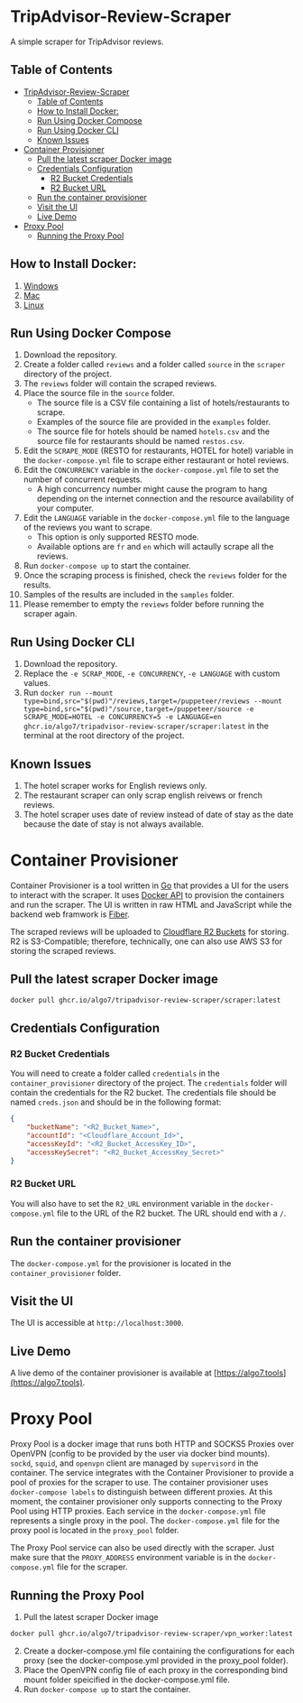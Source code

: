 # TripAdvisor-Review-Scraper
A simple scraper for TripAdvisor reviews.

## Table of Contents

- [TripAdvisor-Review-Scraper](#tripadvisor-review-scraper)
  - [Table of Contents](#table-of-contents)
  - [How to Install Docker:](#how-to-install-docker)
  - [Run Using Docker Compose](#run-using-docker-compose)
  - [Run Using Docker CLI](#run-using-docker-cli)
  - [Known Issues](#known-issues)
- [Container Provisioner](#container-provisioner)
  - [Pull the latest scraper Docker image](#pull-the-latest-scraper-docker-image)
  - [Credentials Configuration](#credentials-configuration)
    - [R2 Bucket Credentials](#r2-bucket-credentials)
    - [R2 Bucket URL](#r2-bucket-url)
  - [Run the container provisioner](#run-the-container-provisioner)
  - [Visit the UI](#visit-the-ui)
  - [Live Demo](#live-demo)
- [Proxy Pool](#proxy-pool)
  - [Running the Proxy Pool](#running-the-proxy-pool)

## How to Install Docker:
1. [Windows](https://docs.docker.com/desktop/windows/install/)
2. [Mac](https://docs.docker.com/desktop/mac/install/)
3. [Linux](https://docs.docker.com/engine/install/ubuntu/)

## Run Using Docker Compose
1. Download the repository.
2. Create a folder called `reviews` and a folder called `source` in the `scraper` directory of the project.
3. The `reviews` folder will contain the scraped reviews.
4. Place the source file in the `source` folder.
   - The source file is a CSV file containing a list of hotels/restaurants to scrape.
   - Examples of the source file are provided in the `examples` folder.
   - The source file for hotels should be named `hotels.csv` and the source file for restaurants should be named `restos.csv`.
5. Edit the `SCRAPE_MODE` (RESTO for restaurants, HOTEL for hotel) variable in the `docker-compose.yml` file to scrape either restaurant or hotel reviews.
6. Edit the `CONCURRENCY` variable in the `docker-compose.yml` file to set the number of concurrent requests.
   - A high concurrency number might cause the program to hang depending on the internet connection and the resource availability of your computer.
7. Edit the `LANGUAGE` variable in the `docker-compose.yml` file to the language of the reviews you want to scrape.
   - This option is only supported RESTO mode.
   - Available options are `fr` and `en` which will actaully scrape all the reviews.
8. Run `docker-compose up` to start the container.
9. Once the scraping process is finished, check the `reviews` folder for the results.
10. Samples of the results are included in the `samples` folder.
11. Please remember to empty the `reviews` folder before running the scraper again.

## Run Using Docker CLI 
1. Download the repository.
2. Replace the `-e SCRAP_MODE`, `-e CONCURRENCY`, `-e LANGUAGE` with custom values.
3. Run `docker run --mount type=bind,src="$(pwd)"/reviews,target=/puppeteer/reviews --mount type=bind,src="$(pwd)"/source,target=/puppeteer/source -e SCRAPE_MODE=HOTEL -e CONCURRENCY=5 -e LANGUAGE=en ghcr.io/algo7/tripadvisor-review-scraper/scraper:latest` in the terminal at the root directory of the project.


## Known Issues
1. The hotel scraper works for English reviews only.
2. The restaurant scraper can only scrap english reivews or french reviews.
3. The hotel scraper uses date of review instead of date of stay as the date because the date of stay is not always available.

# Container Provisioner
Container Provisioner is a tool written in [Go](https://go.dev/) that provides a UI for the users to interact with the scraper. It uses [Docker API](https://docs.docker.com/engine/api/) to provision the containers and run the scraper. The UI is written in raw HTML and JavaScript while the backend web framwork is [Fiber](https://docs.gofiber.io/).

The scraped reviews will be uploaded to [Cloudflare R2 Buckets](https://www.cloudflare.com/lp/pg-r2/) for storing. R2 is S3-Compatible; therefore, technically, one can also use AWS S3 for storing the scraped reviews.

## Pull the latest scraper Docker image
```bash
docker pull ghcr.io/algo7/tripadvisor-review-scraper/scraper:latest
```
## Credentials Configuration
### R2 Bucket Credentials
You will need to create a folder called `credentials` in the `container_provisioner` directory of the project. The `credentials` folder will contain the credentials for the R2 bucket. The credentials file should be named `creds.json` and should be in the following format:
```json
{
    "bucketName": "<R2_Bucket_Name>",
    "accountId": "<Cloudflare_Account_Id>",
    "accessKeyId": "<R2_Bucket_AccessKey_ID>",
    "accessKeySecret": "<R2_Bucket_AccessKey_Secret>"
}
```
### R2 Bucket URL
You will also have to set the `R2_URL` environment variable in the `docker-compose.yml` file to the URL of the R2 bucket. The URL should end with a `/`.

## Run the container provisioner
The `docker-compose.yml` for the provisioner is located in the `container_provisioner` folder.

## Visit the UI
The UI is accessible at `http://localhost:3000`.

## Live Demo
A live demo of the container provisioner is available at [https://algo7.tools](https://algo7.tools).

# Proxy Pool
Proxy Pool is a docker image that runs both HTTP and SOCKS5 Proxies over OpenVPN (config to be provided by the user via docker bind mounts). `sockd`, `squid`, and `openvpn` client are managed by `supervisord` in the container. The service integrates with the Container Provisioner to provide a pool of proxies for the scraper to use. The container provisioner uses `docker-compose labels` to distinguish between different proxies. At this moment, the container provisioner only supports connecting to the Proxy Pool using HTTP proxies. Each service in the `docker-compose.yml` file represents a single proxy in the pool. The `docker-compose.yml` file for the proxy pool is located in the `proxy_pool` folder.

The Proxy Pool service can also be used directly with the scraper. Just make sure that the `PROXY_ADDRESS` environment variable is in the `docker-compose.yml` file for the scraper.

## Running the Proxy Pool
1. Pull the latest scraper Docker image
```bash
docker pull ghcr.io/algo7/tripadvisor-review-scraper/vpn_worker:latest
```
2. Create a docker-compose.yml file containing the configurations for each proxy (see the docker-compose.yml provided in the proxy_pool folder).
3. Place the OpenVPN config file of each proxy in the corresponding bind mount folder speicified in the docker-compose.yml file.
4. Run `docker-compose up` to start the container.